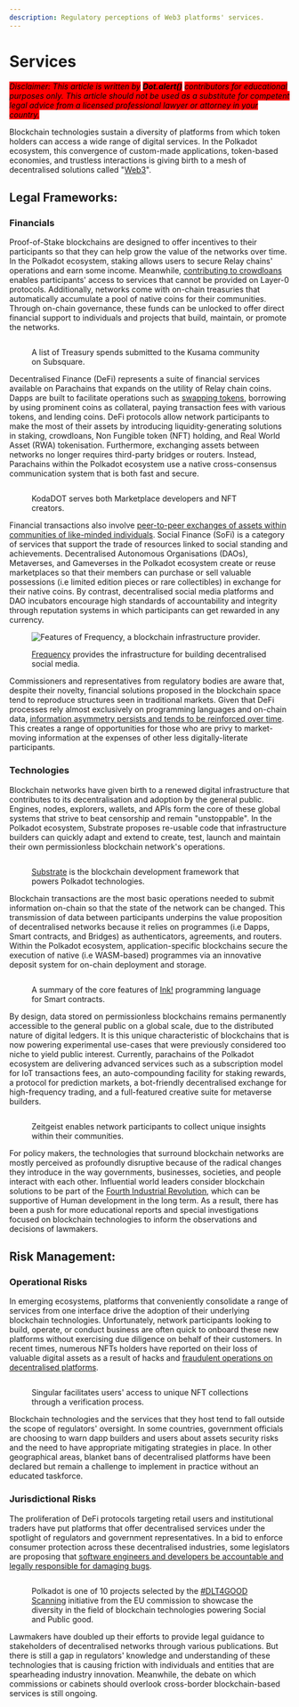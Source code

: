 ```yaml
---
description: Regulatory perceptions of Web3 platforms' services.
---
```


# Services

_<mark style="background-color:red;">Disclaimer: This article is written by</mark> <mark style="background-color:red;"></mark><mark style="background-color:red;">**Dot.alert()**</mark> <mark style="background-color:red;"></mark><mark style="background-color:red;">contributors for educational purposes only. This article should not be used as a substitute for competent legal advice from a licensed professional lawyer or attorney in your country.</mark>_



Blockchain technologies sustain a diversity of platforms from which token holders can access a wide range of digital services. In the Polkadot ecosystem, this convergence of custom-made applications, token-based economies, and trustless interactions is giving birth to a mesh of decentralised solutions called "[Web3](https://gavofyork.medium.com/why-we-need-web-3-0-5da4f2bf95ab)".



## Legal Frameworks:&#x20;

### Financials

Proof-of-Stake blockchains are designed to offer incentives to their participants so that they can help grow the value of the networks over time. In the Polkadot ecosystem, staking allows users to secure Relay chains' operations and earn some income. Meanwhile, [contributing to crowdloans](../../3.operations/crowdfunding/crowdloans.md) enables participants' access to services that cannot be provided on Layer-0 protocols. Additionally, networks come with on-chain treasuries that automatically accumulate a pool of native coins for their communities. Through on-chain governance, these funds can be unlocked to offer direct financial support to individuals and projects that build, maintain, or promote the networks.&#x20;

<figure><img src="../../../.gitbook/assets/R_PTreasuries.JPG" alt=""><figcaption><p>A list of Treasury spends submitted to the Kusama community on Subsquare.</p></figcaption></figure>

Decentralised Finance (DeFi) represents a suite of financial services available on Parachains that expands on the utility of Relay chain coins. Dapps are built to facilitate operations such as [swapping tokens](../../3.operations/swapping/pairs-availability.md), borrowing by using prominent coins as collateral, paying transaction fees with various tokens, and lending coins. DeFi protocols allow network participants to make the most of their assets by introducing liquidity-generating solutions in staking, crowdloans, Non Fungible token (NFT) holding, and Real World Asset (RWA) tokenisation.  Furthermore, exchanging assets between networks no longer requires third-party bridges or routers. Instead, Parachains within the Polkadot ecosystem use a native cross-consensus communication system that is both fast and secure.&#x20;

<figure><img src="../../../.gitbook/assets/R_PKodaDot.JPG" alt=""><figcaption><p>KodaDOT serves both Marketplace developers and NFT creators. </p></figcaption></figure>

Financial transactions also involve [peer-to-peer exchanges of assets within communities of like-minded individuals](https://anaelleltd.company/blog/2020/11/10/how-web-technologies-became-the-cornerstone-of-human-development-part-2/). Social Finance (SoFi) is a category of services that support the trade of resources linked to social standing and achievements. Decentralised Autonomous Organisations (DAOs), Metaverses, and Gameverses in the Polkadot ecosystem create or reuse marketplaces so that their members can purchase or sell valuable possessions (i.e limited edition pieces or rare collectibles) in exchange for their native coins. By contrast, decentralised social media platforms and DAO incubators encourage high standards of accountability and integrity through reputation systems in which participants can get rewarded in any currency.

<figure><img src="../../../.gitbook/assets/R_PFrequency.JPG" alt="Features of Frequency, a blockchain infrastructure provider."><figcaption><p><a href="https://www.frequency.xyz/">Frequency</a> provides the infrastructure for building decentralised social media.</p></figcaption></figure>

Commissioners and representatives from regulatory bodies are aware that, despite their novelty, financial solutions proposed in the blockchain space tend to reproduce structures seen in traditional markets. Given that DeFi processes rely almost exclusively on programming languages and on-chain data, [information asymmetry persists and tends to be reinforced over time](https://www.sec.gov/news/statement/crenshaw-defi-20211109). This creates a range of opportunities for those who are privy to market-moving information at the expenses of other less digitally-literate participants.&#x20;



### Technologies

Blockchain networks have given birth to a renewed digital infrastructure that contributes to its decentralisation and adoption by the general public. Engines, nodes, explorers, wallets, and APIs form the core of these global systems that strive to beat censorship and remain "unstoppable". In the Polkadot ecosystem, Substrate proposes re-usable code that infrastructure builders can quickly adapt and extend to create, test, launch and maintain their own permissionless blockchain network's operations.&#x20;

<figure><img src="../../../.gitbook/assets/R_PSubstrate.JPG" alt=""><figcaption><p><a href="https://substrate.io/technology/future-proof/">Substrate</a> is the blockchain development framework that powers Polkadot technologies.</p></figcaption></figure>

Blockchain transactions are the most basic operations needed to submit information on-chain so that the state of the network can be changed. This transmission of data between participants underpins the value proposition of decentralised networks because it relies on programmes (i.e Dapps, Smart contracts, and Bridges) as authenticators, agreements, and routers. Within the Polkadot ecosystem, application-specific blockchains secure the execution of native (i.e WASM-based) programmes via an innovative deposit system for on-chain deployment and storage.

<figure><img src="../../../.gitbook/assets/R_PParityInk.JPG" alt=""><figcaption><p>A summary of the core features of <a href="https://use.ink/">Ink!</a> programming language for Smart contracts.</p></figcaption></figure>

By design, data stored on permissionless blockchains remains permanently accessible to the general public on a global scale, due to the distributed nature of digital ledgers. It is this unique characteristic of blockchains that is now powering experimental use-cases that were previously considered too niche to yield public interest. Currently, parachains of the Polkadot ecosystem are delivering advanced services such as a subscription model for IoT transactions fees, an auto-compounding facility for staking rewards, a protocol for prediction markets, a bot-friendly decentralised exchange for high-frequency trading, and a full-featured creative suite for metaverse builders.

<figure><img src="../../../.gitbook/assets/R_PZeitgeist.JPG" alt=""><figcaption><p>Zeitgeist enables network participants to collect unique insights within their communities.</p></figcaption></figure>

For policy makers, the technologies that surround blockchain networks are mostly perceived as profoundly disruptive because of the radical changes they introduce in the way governments, businesses, societies, and people interact with each other.  Influential world leaders consider blockchain solutions to be part of the [Fourth Industrial Revolution](https://www.weforum.org/about/the-fourth-industrial-revolution-by-klaus-schwab), which can be supportive of Human development in the long term. As a result, there has been a push for more educational reports and special investigations focused on blockchain technologies to inform the observations and decisions of lawmakers.



## Risk Management:

### Operational Risks

In emerging ecosystems, platforms that conveniently consolidate a range of services from one interface drive the adoption of their underlying blockchain technologies. Unfortunately, network participants looking to build, operate, or conduct business are often quick to onboard these new platforms without exercising due diligence on behalf of their customers. In recent times, numerous NFTs holders have reported on their loss of valuable digital assets as a result of hacks and [fraudulent operations on decentralised platforms](https://www.justice.gov/usao-edny/pr/non-fungible-token-nft-developer-charged-multi-million-dollar-international-fraud).&#x20;

<figure><img src="../../../.gitbook/assets/R_PSingular.JPG" alt=""><figcaption><p>Singular facilitates users' access to unique NFT collections through a verification process.</p></figcaption></figure>

Blockchain technologies and the services that they host tend to fall outside the scope of regulators' oversight. In some countries, government officials are choosing to warn dapp builders and users about assets security risks and the need to have appropriate mitigating strategies in place. In other geographical areas, blanket bans of decentralised platforms have been declared but remain a challenge to implement in practice without an educated taskforce.&#x20;



### Jurisdictional Risks

The proliferation of DeFi protocols targeting retail users and institutional traders have put platforms that offer decentralised services under the spotlight of regulators and government representatives. In a bid to enforce consumer protection across these decentralised industries, some legislators are proposing that [software engineers and developers be accountable and legally responsible for damaging bugs](https://www.linkedin.com/pulse/how-commission-set-out-torpedo-web3-without-even-realizing-?trk=public\_post-content\_share-article).&#x20;

<figure><img src="../../../.gitbook/assets/R_PDOTEU.JPG" alt=""><figcaption><p>Polkadot is one of 10 projects selected by the <a href="https://knowledge4policy.ec.europa.eu/foresight/topic/dlt4good-scanning_en">#DLT4GOOD Scanning</a> initiative from the EU commission to showcase the diversity in the field of blockchain technologies powering Social and Public good.</p></figcaption></figure>

Lawmakers have doubled up their efforts to provide legal guidance to stakeholders of decentralised networks through various publications. But there is still a gap in regulators' knowledge and understanding of these technologies that is causing friction with individuals and entities that are spearheading industry innovation. Meanwhile, the debate on which commissions or cabinets should overlook cross-border blockchain-based services is still ongoing.

